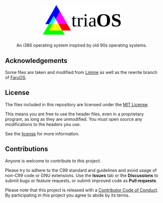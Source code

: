 <h1 align="center">
  <picture>
    <source media="(prefers-color-scheme: dark)" srcset="./assets/logo-white.svg">
    <img alt="triaOS" src="./assets/logo.svg" width="256px">
  </picture>
</h1>
<p align="center">
  An i386 operating system inspired by old 90s operating systems.
</p>

## Acknowledgements
Some files are taken and modified from [Limine](https://github.com/limine-bootloader/limine) as well as the rewrite branch of [FaruOS](https://github.com/leap0x7b/faruos/tree/rewrite).

## License
The files included in this repository are licensed under the [MIT License](https://opensource.org/licenses/MIT).

This means you are free to use the header files, even in a proprietary program, as long as they are unmodified. You must open source any modifications to the headers you use.

See the [license](LICENSE) for more information.

## Contributions
Anyone is welcome to contribute to this project. 

Please try to adhere to the C99 standard and guidelines and avoid usage of non-C99 code or GNU extensions. Use the **Issues** tab or the **Discussions** to submit bugs or feature requests, or submit improved code as **Pull requests**.

Please note that this project is released with a [Contributor Code of Conduct](CODE_OF_CONDUCT.md). By participating in this project you agree to abide by its terms.
